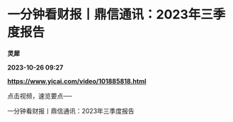 # 一分钟看财报丨鼎信通讯：2023年三季度报告
**灵犀**

**2023-10-26 09:27**

**https://www.yicai.com/video/101885818.html**

点击视频，速览要点──

一分钟看财报丨鼎信通讯：2023年三季度报告